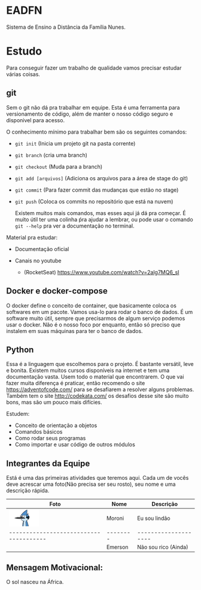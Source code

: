 # EADFN

Sistema de Ensino a Distância da Família Nunes.

# Estudo

Para conseguir fazer um trabalho de qualidade vamos precisar estudar várias coisas.

## git

Sem o git não dá pra trabalhar em equipe. Esta é uma ferramenta para versionamento de código, além de manter o nosso código seguro e disponivel para acesso.

O conhecimento mínimo para trabalhar bem são os seguintes comandos:

- `git init` (Inicia um projeto git na pasta corrente)
- `git branch` <nome-da-branch> (cria uma branch)
- `git checkout` <nome-da-branch> (Muda para a branch)
- `git add [arquivos]` (Adiciona os arquivos para a área de stage do git)
- `git commit` (Para fazer commit das mudanças que estão no stage)
- `git push` (Coloca os commits no repositório que está na nuvem)

  Existem muitos mais comandos, mas esses aqui já dá pra começar. É muito útil ter uma colinha ṕra ajudar a lembrar, ou pode usar o comando `git --help` pra ver a documentação no terminal.

Material pra estudar:

- Documentação oficial
- Canais no youtube

  - (RocketSeat) https://www.youtube.com/watch?v=2alg7MQ6_sI

## Docker e docker-compose

O docker define o conceito de container, que basicamente coloca os softwares em um pacote. Vamos usa-lo para rodar o banco de dados.
É um software muito útil, sempre que precisarmos de algum serviço podemos usar o docker.
Não é o nosso foco por enquanto, então só preciso que instalem em suas máquinas para ter o banco de dados.

## Python

Essa é a linguagem que escolhemos para o projeto. É bastante versátil, leve e bonita. Existem muitos cursos disponíveis na internet e tem uma documentação vasta. Usem todo o material que encontrarem. O que vai fazer muita diferença é praticar, então recomendo o site https://adventofcode.com/ para se desafiarem a resolver alguns problemas. Também tem o site http://codekata.com/ os desafios desse site são muito bons, mas são um pouco mais difícies.

Estudem:

- Conceito de orientação a objetos
- Comandos básicos
- Como rodar seus programas
- Como importar e usar código de outros módulos

## Integrantes da Equipe

Está é uma das primeiras atividades que teremos aqui. Cada um de vocês deve acrescar uma foto(Não precisa ser seu rosto), seu nome e uma descrição rápida.

| Foto                                   |  Nome    |      Descrição       |
| -------------------------------------- | -------- | -------------------- |
| <img src="equipe/moroni.png" width=80> |  Moroni  |     Eu sou lindão    |
| -------------------------------------- | -------- | -------------------- |
|                                        | Emerson  | Não sou rico (Ainda) |

## Mensagem Motivacional:

O sol nasceu na África.

